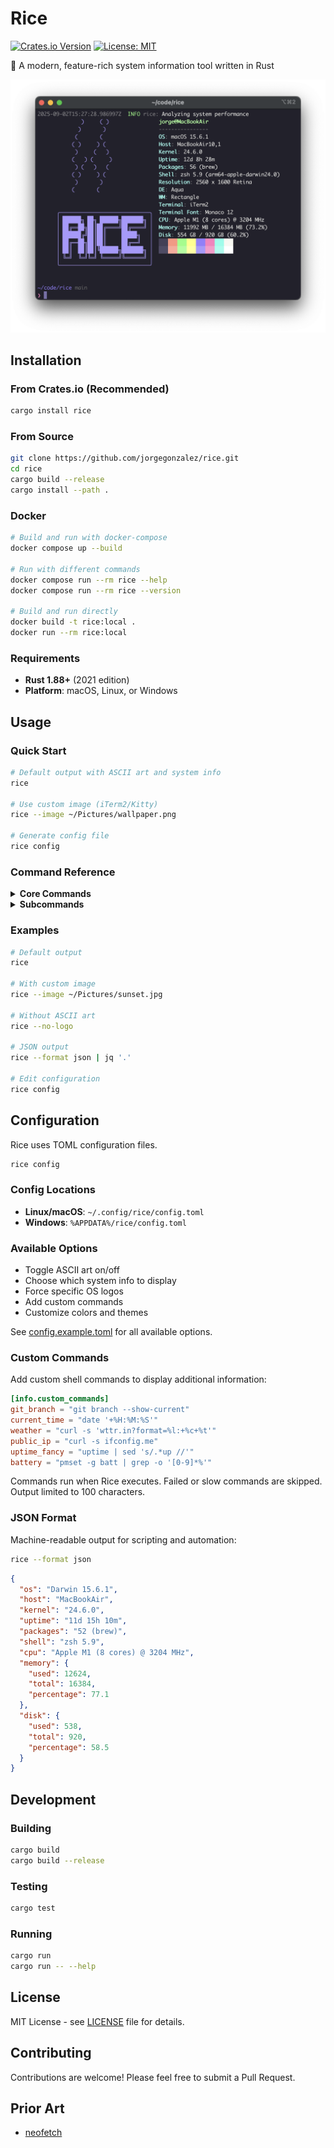 # Rice

[![Crates.io Version](https://img.shields.io/crates/v/rice?style=flat&logo=Rust&logoColor=white&color=orange)](https://crates.io/crates/rice)
[![License: MIT](https://img.shields.io/badge/License-MIT-blue.svg?style=flat)](https://opensource.org/licenses/MIT)

🍚 A modern, feature-rich system information tool written in Rust

![demo.png](/demo.png)

## Installation

### From Crates.io (Recommended)

```bash
cargo install rice
```

### From Source

```bash
git clone https://github.com/jorgegonzalez/rice.git
cd rice
cargo build --release
cargo install --path .
```

### Docker

```bash
# Build and run with docker-compose
docker compose up --build

# Run with different commands
docker compose run --rm rice --help
docker compose run --rm rice --version

# Build and run directly
docker build -t rice:local .
docker run --rm rice:local
```

### Requirements

- **Rust 1.88+** (2021 edition)
- **Platform**: macOS, Linux, or Windows

## Usage

### Quick Start

```bash
# Default output with ASCII art and system info
rice

# Use custom image (iTerm2/Kitty)  
rice --image ~/Pictures/wallpaper.png

# Generate config file
rice config
```

### Command Reference

<details>
<summary><strong>Core Commands</strong></summary>

```bash
# Show system information (neofetch-style with ASCII art)
rice

# Show system info without ASCII art  
rice --no-logo

# Show system info with custom image (iTerm2/Kitty)
rice --image ~/Pictures/logo.png

# Generate config file and open in editor
rice config

# Enable verbose logging
rice --verbose

# Output in JSON format
rice --format json
```

</details>

<details>
<summary><strong>Subcommands</strong></summary>

```bash
rice system    # System overview
rice cpu        # CPU information  
rice memory     # Memory usage
rice disk       # Disk usage
rice network    # Network info
```

</details>

### Examples

```bash
# Default output
rice

# With custom image
rice --image ~/Pictures/sunset.jpg

# Without ASCII art
rice --no-logo

# JSON output
rice --format json | jq '.'

# Edit configuration
rice config
```

## Configuration

Rice uses TOML configuration files.

```bash
rice config
```

### Config Locations

- **Linux/macOS**: `~/.config/rice/config.toml`
- **Windows**: `%APPDATA%/rice/config.toml`

### Available Options

- Toggle ASCII art on/off
- Choose which system info to display
- Force specific OS logos
- Add custom commands
- Customize colors and themes

See [config.example.toml](config.example.toml) for all available options.

### Custom Commands

Add custom shell commands to display additional information:

```toml
[info.custom_commands]
git_branch = "git branch --show-current"
current_time = "date '+%H:%M:%S'"
weather = "curl -s 'wttr.in?format=%l:+%c+%t'"
public_ip = "curl -s ifconfig.me"
uptime_fancy = "uptime | sed 's/.*up //'"
battery = "pmset -g batt | grep -o '[0-9]*%'"
```

Commands run when Rice executes. Failed or slow commands are skipped. Output limited to 100 characters.

### JSON Format

Machine-readable output for scripting and automation:

```bash
rice --format json
```

```json
{
  "os": "Darwin 15.6.1",
  "host": "MacBookAir",
  "kernel": "24.6.0",
  "uptime": "11d 15h 10m",
  "packages": "52 (brew)",
  "shell": "zsh 5.9",
  "cpu": "Apple M1 (8 cores) @ 3204 MHz",
  "memory": {
    "used": 12624,
    "total": 16384,
    "percentage": 77.1
  },
  "disk": {
    "used": 538,
    "total": 920,
    "percentage": 58.5
  }
}
```

## Development

### Building

```bash
cargo build
cargo build --release
```

### Testing

```bash
cargo test
```

### Running

```bash
cargo run
cargo run -- --help
```

## License

MIT License - see [LICENSE](./LICENSE) file for details.

## Contributing

Contributions are welcome! Please feel free to submit a Pull Request.

## Prior Art

- [neofetch](https://github.com/dylanaraps/neofetch)